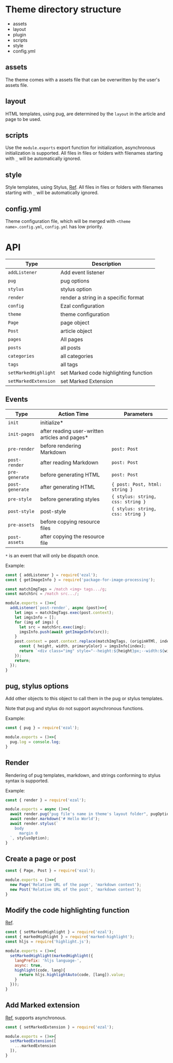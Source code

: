 # Theme directory structure
- assets
- layout
- plugin
- scripts
- style
- config.yml

## assets
The theme comes with a assets file that can be overwritten by the user's assets file.

## layout
HTML templates, using pug, are determined by the `layout` in the article and page to be used.

## scripts
Use the `module.exports` export function for initialization, asynchronous initialization is supported.
All files in files or folders with filenames starting with `_` will be automatically ignored.

## style
Style templates, using Stylus, [Ref](https://stylus-docs.netlify.app).
All files in files or folders with filenames starting with `_` will be automatically ignored.

## config.yml
Theme configuration file, which will be merged with `<theme name>.config.yml`, `config.yml` has low priority.

# API

| Type                 | Description                           |
| -------------------- | ------------------------------------- |
| `addListener`        | Add event listener                    |
| `pug`                | pug options                           |
| `stylus`             | stylus option                         |
| `render`             | render a string in a specific format  |
| `config`             | Ezal configuration                    |
| `theme`              | theme configuration                   |
| `Page`               | page object                           |
| `Post`               | article object                        |
| `pages`              | All pages                             |
| `posts`              | all posts                             |
| `categories`         | all categories                        |
| `tags`               | all tags                              |
| `setMarkedHighlight` | set Marked code highlighting function |
| `setMarkedExtension` | set Marked Extension                  |

## Events

| Type            | Action Time                                    | Parameters                        |
| --------------- | ---------------------------------------------- | --------------------------------- |
| `init`          | initialize*                                    |                                   |
| `init-pages`    | after reading user-written articles and pages* |                                   |
| `pre-render`    | before rendering Markdown                      | `post: Post`                      |
| `post-render`   | after reading Markdown                         | `post: Post`                      |
| `pre-generate`  | before generating HTML                         | `post: Post`                      |
| `post-generate` | after generating HTML                          | `{ post: Post, html: string }`    |
| `pre-style`     | before generating styles                       | `{ stylus: string, css: string }` |
| `post-style`    | post-style                                     | `{ stylus: string, css: string }` |
| `pre-assets`    | before copying resource files                  |                                   |
| `post-assets`   | after copying the resource file                |                                   |

`*` is an event that will only be dispatch once.

Example:
```js
const { addListener } = require('ezal');
const { getImageInfo } = require('package-for-image-processing');

const matchImgTags = /match <img> tags.../g;
const matchSrc = /match src.../;

module.exports = ()=>{
  addListener(`post-render`, async (post)=>{
    let imgs = matchImgTags.exec(post.context);
    let imgsInfo = [];
    for (img of imgs) {
      let src = matchSrc.exec(img);
      imgsInfo.push(await getImageInfo(src));
    }
    post.context = post.context.replace(matchImgTags, (originHTMl, index)=>{
      const { height, width, primaryColor} = imgsInfo[index];
      return `<div class="img" style="--height:${height}px;--width:${width}px;--color:${primaryColor}">${originHTMl}</div>`;
    });
    return;
  });
}
```

## pug, stylus options
Add other objects to this object to call them in the pug or stylus templates.

Note that pug and stylus do not support asynchronous functions.

Example:
```js
const { pug } = require('ezal');

module.exports = ()=>{
  pug.log = console.log;
}
```

## Render
Rendering of pug templates, markdown, and strings conforming to stylus syntax is supported.

Example:
```js
const { render } = require('ezal');

module.exports = async ()=>{
  await render.pug("pug file's name in theme's layout folder", pugOption);
  await render.markdown('# Hello World');
  await render.stylus(`
    body
      margin 0
  `, stylusOption);
}
```

## Create a page or post
```js
const { Page, Post } = require('ezal');

module.exports = ()=>{
  new Page('Relative URL of the page', 'markdown context');
  new Post('Relative URL of the post', 'markdown context');
}
```

## Modify the code highlighting function
[Ref](https://www.npmjs.com/package/marked-highlight).

```js
const { setMarkedHighlight } = require('ezal');
const { markedHighlight } = require('marked-highlight');
const hljs = require('highlight.js');

module.exports = ()=>{
  setMarkedHighlight(markedHighlight({
    langPrefix: 'hljs language-',
    async: true,
    highlight(code, lang){
      return hljs.highlightAuto(code, [lang]).value;
    }
  }));
}
```

## Add Marked extension
[Ref](https://marked.js.org/using_pro#extensions), supports asynchronous.

```js
const { setMarkedExtension } = require('ezal');

module.exports = ()=>{
  setMarkedExtension([
    ...markedExtension
  ]),
}
```

